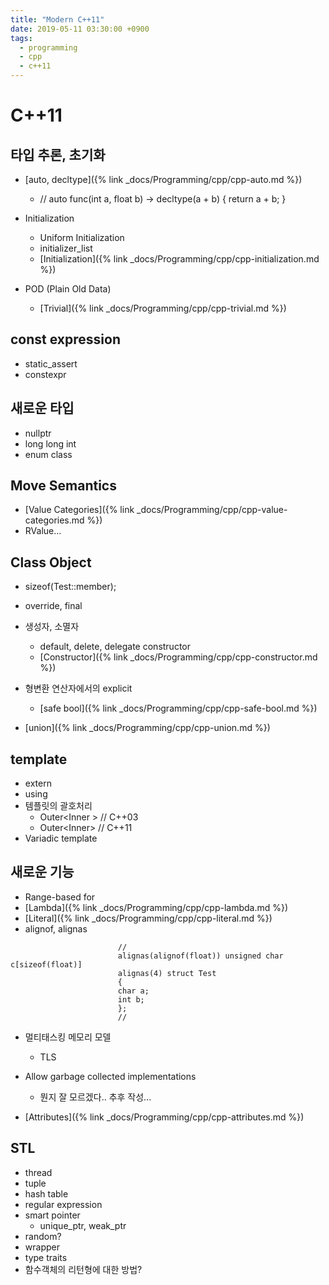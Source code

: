 ```yaml
---
title: "Modern C++11"
date: 2019-05-11 03:30:00 +0900
tags:
  - programming
  - cpp
  - c++11
---
```


C++11
===

타입 추론, 초기화
---
* [auto, decltype]({% link _docs/Programming/cpp/cpp-auto.md %})
	* // auto func(int a, float b) -> decltype(a + b) { return a + b; }

* Initialization
	* Uniform Initialization
	* initializer_list
	* [Initialization]({% link _docs/Programming/cpp/cpp-initialization.md %})

* POD (Plain Old Data)
	* [Trivial]({% link _docs/Programming/cpp/cpp-trivial.md %})


const expression
---
* static_assert
* constexpr


새로운 타입
---
* nullptr
* long long int
* enum class


Move Semantics
---
* [Value Categories]({% link _docs/Programming/cpp/cpp-value-categories.md %})
* RValue...


Class Object
---
* sizeof(Test::member);
* override, final
* 생성자, 소멸자
	* default, delete, delegate constructor
	* [Constructor]({% link _docs/Programming/cpp/cpp-constructor.md %})


* 형변환 연산자에서의 explicit
	* [safe bool]({% link _docs/Programming/cpp/cpp-safe-bool.md %})

* [union]({% link _docs/Programming/cpp/cpp-union.md %})


template
---
* extern
* using
* 템플릿의 괄호처리
	* Outer<Inner<int> > // C++03
	* Outer<Inner<int>> // C++11
* Variadic template


새로운 기능
---
* Range-based for
* [Lambda]({% link _docs/Programming/cpp/cpp-lambda.md %})
* [Literal]({% link _docs/Programming/cpp/cpp-literal.md %})
* alignof, alignas
```
						//
						alignas(alignof(float)) unsigned char c[sizeof(float)]
						alignas(4) struct Test
						{
						char a;
						int b;
						};
						//
```

* 멀티태스킹 메모리 모델
	* TLS

* Allow garbage collected implementations
	* 뭔지 잘 모르겠다.. 추후 작성...

* [Attributes]({% link _docs/Programming/cpp/cpp-attributes.md %})


STL
---

* thread
* tuple
* hash table
* regular expression
* smart pointer
	* unique_ptr, weak_ptr
* random?
* wrapper
* type traits
* 함수객체의 리턴형에 대한 방법?

